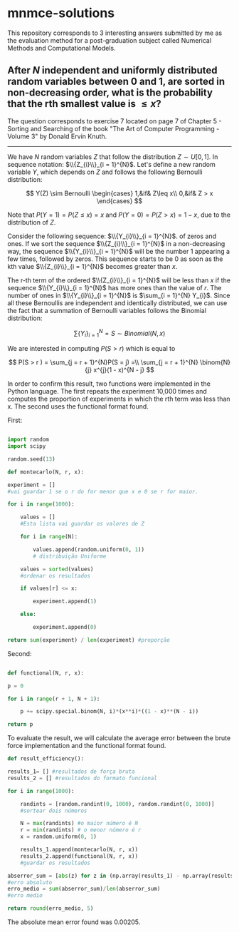 # mnmce-solutions

This repository corresponds to 3 interesting answers submitted by me as the evaluation method for a post-graduation subject called Numerical Methods and Computational Models.

## After $N$ independent and uniformly distributed random variables between 0 and 1, are sorted in non-decreasing order, what is the probability that the rth smallest value is $\leq x$?

The question corresponds to exercise 7 located on page 7 of Chapter 5 - Sorting and Searching of the book "The Art of Computer Programming - Volume 3" by Donald Ervin Knuth.

-----

We have $N$ random variables $Z$ that follow the distribution $Z \sim U[0, 1]$. In sequence notation: $\\{Z_{i}\\}_{i = 1}^{N}$.
Let's define a new random variable $Y$, which depends on $Z$ and follows the following Bernoulli distribution:

$$
Y(Z) \sim Bernoulli 
\begin{cases}
1,&if& Z\leq x\\
0,&if& Z > x
\end{cases}
$$

Note that $P(Y = 1) = P(Z \leq x) = x$ and $P(Y = 0) = P(Z > x) = 1 - x$, due to the distribution of $Z$. 

Consider the following sequence: $\\{Y_{i}\\}_{i = 1}^{N}$. of zeros and ones. If we sort the sequence $\\{Z_{i}\\}_{i = 1}^{N}$ in a non-decreasing way, the sequence $\\{Y_{i}\\}_{i = 1}^{N}$ will be the number 1 appearing a few times, followed by zeros. This sequence starts to be 0 as soon as the kth value $\\{Z_{i}\\}_{i = 1}^{N}$ becomes greater than $x$.

The r-th term of the ordered $\\{Z_{i}\\}_{i = 1}^{N}$ will be less than $x$ if the sequence $\\{Y_{i}\\}_{i = 1}^{N}$ has more ones than the value of $r$. The number of ones in $\\{Y_{i}\\}_{i = 1}^{N}$ is $\sum_{i = 1}^{N} Y_{i}$.
Since all these Bernoullis are independent and identically distributed, we can use the fact that a summation of Bernoulli variables follows the Binomial distribution:

$$
\sum\{Y_{i}\}_{i = 1} ^{N} = S \sim Binomial(N, x)
$$


We are interested in computing $P(S > r )$ which is equal to

$$
P(S  > r ) = \sum_{j = r + 1}^{N}P(S = j) =\\
 \sum_{j = r + 1}^{N} \binom{N}{j} x^{j}(1 - x)^{N - j}
$$

In order to confirm this result, two functions were implemented in the Python language. The first repeats the experiment 10,000 times and computes the proportion of experiments in which the rth term was less than x. The second uses the functional format found.

First:

```python 

import random
import scipy

random.seed(13)

def montecarlo(N, r, x):

experiment = []
#vai guardar 1 se o r do for menor que x e 0 se r for maior.

for i in range(1000):

    values = []
    #Esta lista vai guardar os valores de Z

    for i in range(N):

        values.append(random.uniform(0, 1))
        # distribuição Uniforme

    values = sorted(values)
    #ordenar os resultados

    if values[r] <= x:

        experiment.append(1)

    else:

        experiment.append(0)

return sum(experiment) / len(experiment) #proporção

```

Second:

```python

def functional(N, r, x):

p = 0

for i in range(r + 1, N + 1):

    p += scipy.special.binom(N, i)*(x**i)*((1 - x)**(N - i))

return p
```

To evaluate the result, we will calculate the average error between the brute force implementation and the functional format found.

```python
def result_efficiency():

results_1= [] #resultados de força bruta
results_2 = [] #resultados do formato funcional

for i in range(1000):

    randints = [random.randint(0, 1000), random.randint(0, 1000)]
    #sortear dois números

    N = max(randints) #o maior número é N
    r = min(randints) # o menor número é r
    x = random.uniform(0, 1)

    results_1.append(montecarlo(N, r, x))
    results_2.append(functional(N, r, x))
    #guardar os resultados

abserror_sum = [abs(z) for z in (np.array(results_1) - np.array(results_2))]
#erro absoluto
erro_medio = sum(abserror_sum)/len(abserror_sum)
#erro medio

return round(erro_medio, 5)
```

The absolute mean error found was 0.00205.
